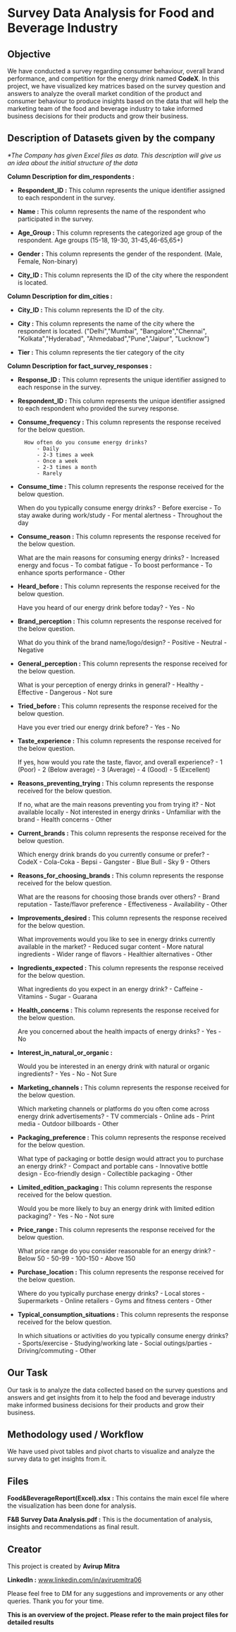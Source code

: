 
# Survey Data Analysis for Food and Beverage Industry

## Objective

We have conducted a survey regarding consumer behaviour, overall brand performance, and competition for the energy drink named **CodeX**. In this project, we have visualized key matrices based on the survey question and answers to analyze the overall market condition of the product and consumer behaviour to produce insights based on the data that will help the marketing team of the food and beverage industry to take informed business decisions for their products and grow their business.



## Description of Datasets given by the company

*\*The Company has given Excel files as data.
This description will give us an idea about the initial structure of the data*


**Column Description for dim_respondents :**

- **Respondent_ID :** This column represents the unique identifier assigned to each respondent in the survey.

- **Name :** This column represents the name of the respondent who participated in the survey.

- **Age_Group :** This column represents the categorized age group of the respondent. Age groups (15-18, 19-30, 31-45,46-65,65+)

- **Gender :** This column represents the gender of the respondent. (Male, Female, Non-binary)

- **City_ID :** This column represents the ID of the city where the respondent is located.


**Column Description for dim_cities :**

- **City_ID :** This column represents the ID of the city.

- **City :** This column represents the name of the city where the respondent is located. ("Delhi","Mumbai", "Bangalore","Chennai", "Kolkata","Hyderabad", "Ahmedabad","Pune","Jaipur", "Lucknow")

- **Tier :** This column represents the tier category of the city

**Column Description for fact_survey_responses :**

- **Response_ID :** This column represents the unique identifier assigned to each response in the survey.

- **Respondent_ID :** This column represents the unique identifier assigned to each respondent who provided the survey response.

- **Consume_frequency :** This column represents the response received for the below question.

		How often do you consume energy drinks?
			- Daily
			- 2-3 times a week
			- Once a week
			- 2-3 times a month
			- Rarely

- **Consume_time :** This column represents the response received for the below question.

	When do you typically consume energy drinks?
		- Before exercise
		- To stay awake during work/study
		- For mental alertness
		- Throughout the day

- **Consume_reason :** This column represents the response received for the below question.

	What are the main reasons for consuming energy drinks?
		- Increased energy and focus
		- To combat fatigue
		- To boost performance
		- To enhance sports performance
		- Other


- **Heard_before :** This column represents the response received for the below question.

	Have you heard of our energy drink before today?
		- Yes
		- No

- **Brand_perception :** This column represents the response received for the below question.

	What do you think of the brand name/logo/design?
		- Positive
		- Neutral
		- Negative

- **General_perception :** This column represents the response received for the below question.

	What is your perception of energy drinks in general?
		- Healthy
		- Effective
		- Dangerous
		- Not sure

- **Tried_before :** This column represents the response received for the below question.

	Have you ever tried our energy drink before?
		- Yes
		- No

- **Taste_experience :** This column represents the response received for the below question.

	If yes, how would you rate the taste, flavor, and overall experience?
		- 1 (Poor)
		- 2 (Below average)
		- 3 (Average)
		- 4 (Good)
		- 5 (Excellent)

- **Reasons_preventing_trying :** This column represents the response received for the below question.

	If no, what are the main reasons preventing you from trying it?
		- Not available locally
		- Not interested in energy drinks
		- Unfamiliar with the brand
		- Health concerns
		- Other

- **Current_brands :** This column represents the response received for the below question.

	Which energy drink brands do you currently consume or prefer?
		- CodeX
		- Cola-Coka
		- Bepsi
		- Gangster
		- Blue Bull
		- Sky 9
		- Others

- **Reasons_for_choosing_brands :** This column represents the response received for the below question.

	What are the reasons for choosing those brands over others?
		- Brand reputation
		- Taste/flavor preference
		- Effectiveness
		- Availability
		- Other

- **Improvements_desired :** This column represents the response received for the below question.

	What improvements would you like to see in energy drinks currently available in the market?
		- Reduced sugar content
		- More natural ingredients
		- Wider range of flavors
		- Healthier alternatives
		- Other


- **Ingredients_expected :** This column represents the response received for the below question.

	What ingredients do you expect in an energy drink?
		- Caffeine 
		- Vitamins 
		- Sugar
		- Guarana

- **Health_concerns :**  This column represents the response received for the below question.
	
	Are you concerned about the health impacts of energy drinks?
		- Yes
		- No

- **Interest_in_natural_or_organic :**

	Would you be interested in an energy drink with natural or organic ingredients?	
		- Yes
		- No
		- Not Sure


- **Marketing_channels :** This column represents the response received for the below question.

	Which marketing channels or platforms do you often come across energy drink advertisements?
		- TV commercials
		- Online ads
		- Print media
		- Outdoor billboards
		- Other

- **Packaging_preference :** This column represents the response received for the below question.

	What type of packaging or bottle design would attract you to purchase an energy drink?
		- Compact and portable cans
		- Innovative bottle design
		- Eco-friendly design
		- Collectible packaging
		- Other

- **Limited_edition_packaging :** This column represents the response received for the below question.

	Would you be more likely to buy an energy drink with limited edition packaging?
		- Yes
		- No
		- Not sure

- **Price_range :** This column represents the response received for the below question.

	What price range do you consider reasonable for an energy drink?
		- Below 50
		- 50-99
		- 100-150
		- Above 150

- **Purchase_location :** This column represents the response received for the below question.

	Where do you typically purchase energy drinks?
		- Local stores
		- Supermarkets
		- Online retailers
		- Gyms and fitness centers
		- Other

- **Typical_consumption_situations :**  This column represents the response received for the below question.

	In which situations or activities do you typically consume energy drinks?
		- Sports/exercise
		- Studying/working late
		- Social outings/parties
		- Driving/commuting
		- Other 


## Our Task

Our task is to analyze the data collected based on the survey questions and answers and get insights from it to help the food and beverage industry make informed business decisions for their products and grow their business.

## Methodology used / Workflow

We have used pivot tables and pivot charts to visualize and analyze the survey data to get insights from it.

## Files

**Food&BeverageReport(Excel).xlsx :** This contains the main excel file where the visualization has been done for analysis.

**F&B Survey Data Analysis.pdf :** This is the documentation of analysis, insights and recommendations as final result.

## Creator

This project is created by **Avirup Mitra**

**LinkedIn :** www.linkedin.com/in/avirupmitra06

Please feel free to DM for any suggestions and improvements or any other queries. Thank you for your time.

**This is an overview of the project. Please refer to the main project files for detailed results**

